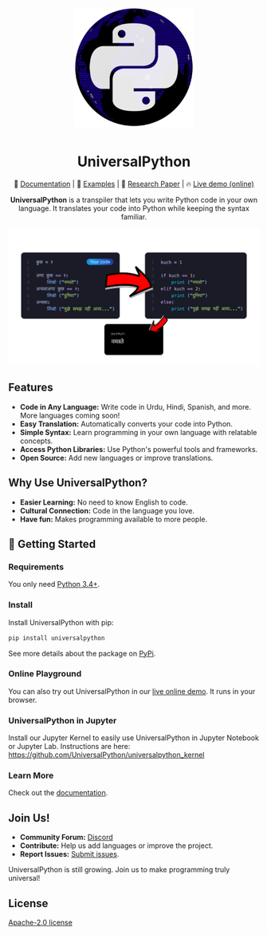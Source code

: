 <div align="center">
  <img src="./static/images/universalpython-logo.png" alt="UniversalPython Logo" style="width: 240px; padding-bottom: 10px" />
  <h1>UniversalPython</h1>
</div>

<div align="center">
  
📖 [Documentation](https://universalpython.github.io/) | 🎯 [Examples](./urdupython/samples/) | 📄 [Research Paper](./paper/conference_101719.pdf) | 🔥 [Live demo (online)](https://universalpython.github.io/)

**UniversalPython** is a transpiler that lets you write Python code in your own language. It translates your code into Python while keeping the syntax familiar.

<!-- Available Translations:
[中文说明](./README.cn.md) | [日本語の説明](./README.ja.md) | [한국어 설명](./README.kor.md) | [Français](./README.fr.md) | [Português](./README.ptbr.md) | [Türkçe](./README.tr.md) | [Русский](./README.ru.md) | [Español](./README.es.md) | [Italiano](./README.it.md) -->

</div>

![UniversalPython Flow Chart](./static/images/flow-chart.png)

## Features

- **Code in Any Language:** Write code in Urdu, Hindi, Spanish, and more. More languages coming soon!
- **Easy Translation:** Automatically converts your code into Python.
- **Simple Syntax:** Learn programming in your own language with relatable concepts.
- **Access Python Libraries:** Use Python's powerful tools and frameworks.
- **Open Source:** Add new languages or improve translations.

## Why Use UniversalPython?

- **Easier Learning:** No need to know English to code.
- **Cultural Connection:** Code in the language you love.
- **Have fun:** Makes programming available to more people.

## 🚀 Getting Started

### Requirements

You only need [Python 3.4+](https://www.python.org/downloads/).

### Install

Install UniversalPython with pip:

```bash
pip install universalpython
```

See more details about the package on [PyPi](https://pypi.org/project/universalpython/).

### Online Playground

You can also try out UniversalPython in our [live online demo](https://universalpython.github.io/). It runs in your browser.

### UniversalPython in Jupyter
Install our Jupyter Kernel to easily use UniversalPython in Jupyter Notebook or Jupyter Lab. Instructions are here: https://github.com/UniversalPython/universalpython_kernel

### Learn More

Check out the [documentation](https://universalpython.github.io/docs/intro).

## Join Us!

- **Community Forum:** [Discord](https://discord.gg/xcBpqMDP2E)
- **Contribute:** Help us add languages or improve the project.
- **Report Issues:** [Submit issues](https://github.com/UniversalPython/UniversalPython/issues).

UniversalPython is still growing. Join us to make programming truly universal!

## License

[Apache-2.0 license](./LICENSE)

